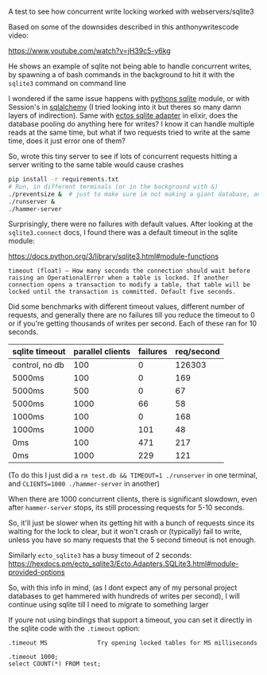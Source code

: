 A test to see how concurrent write locking worked with webservers/sqlite3

Based on some of the downsides described in this anthonywritescode video:

<https://www.youtube.com/watch?v=jH39c5-y6kg>

He shows an example of sqlite not being able to handle concurrent writes, by spawning a of bash commands in the background to hit it with the `sqlite3` command on command line

I wondered if the same issue happens with [pythons sqlite](https://docs.python.org/3/library/sqlite3.html) module, or with Session's in [sqlalchemy](https://www.sqlalchemy.org/) (I tried looking into it but theres so many damn layers of indirection). Same with [ectos sqlite adapter](https://hexdocs.pm/ecto_sqlite3/Ecto.Adapters.SQLite3.html) in elixir, does the database pooling do anything here for writes? I know it can handle multiple reads at the same time, but what if two requests tried to write at the same time, does it just error one of them?

So, wrote this tiny server to see if lots of concurrent requests hitting a server writing to the same table would cause crashes

```bash
pip install -r requirements.txt
# Run, in different terminals (or in the background with &)
./preventsize &  # just to make sure im not making a giant database, and some debug info
./runserver &
./hammer-server
```

Surprisingly, there were no failures with default values. After looking at the `sqlite3.connect` docs, I found there was a default timeout in the sqlite module:

<https://docs.python.org/3/library/sqlite3.html#module-functions>

`timeout (float) – How many seconds the connection should wait before raising an OperationalError when a table is locked. If another connection opens a transaction to modify a table, that table will be locked until the transaction is committed. Default five seconds.`

Did some benchmarks with different timeout values, different number of requests, and generally there are no failures till you reduce the timeout to 0 or if you're getting thousands of writes per second. Each of these ran for 10 seconds.

| sqlite timeout | parallel clients   | failures | req/second |
| -------------- | ------------------ | -------- | ---------- |
| control, no db | 100                | 0        | 126303     |
| 5000ms         | 100                | 0        | 169        |
| 5000ms         | 500                | 0        | 67         |
| 5000ms         | 1000               | 66       | 58         |
| 1000ms         | 100                | 0        | 168        |
| 1000ms         | 1000               | 101      | 48         |
| 0ms            | 100                | 471      | 217        |
| 0ms            | 1000               | 229      | 121        |

(To do this I just did a `rm test.db && TIMEOUT=1 ./runserver` in one terminal, and `CLIENTS=1000 ./hammer-server` in another)

When there are 1000 concurrent clients, there is significant slowdown, even after `hammer-server` stops, its still processing requests for 5-10 seconds.

So, it'll just be slower when its getting hit with a bunch of requests since its waiting for the lock to clear, but it won't crash or (typically) fail to write, unless you have so many requests that the 5 second timeout is not enough.

Similarly `ecto_sqlite3` has a busy timeout of 2 seconds: <https://hexdocs.pm/ecto_sqlite3/Ecto.Adapters.SQLite3.html#module-provided-options>

So, with this info in mind, (as I dont expect any of my personal project databases to get hammered with hundreds of writes per second), I will continue using sqlite till I need to migrate to something larger

If youre not using bindings that support a timeout, you can set it directly in the sqlite code with the `.timeout` option:

```
.timeout MS              Try opening locked tables for MS milliseconds
```

```
.timeout 1000;
select COUNT(*) FROM test;
```
